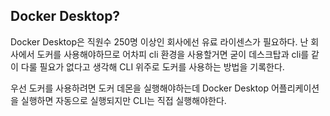 ## Docker Desktop?
Docker Desktop은 직원수 250명 이상인 회사에선 유료 라이센스가 필요하다. 난 회사에서 도커를 사용해야하므로 어차피 cli 환경을 사용할거면 굳이 데스크탑과 cli를 같이 다룰 필요가 없다고 생각해 CLI 위주로 도커를 사용하는 방법을 기록한다.

우선 도커를 사용하려면 도커 데몬을 실행해야하는데 Docker Desktop 어플리케이션을 실행하면 자동으로 실행되지만 CLI는 직접 실행해야한다. 